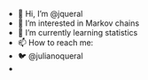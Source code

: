 - 👋 Hi, I’m @jqueral
- 👀 I’m interested in Markov chains
- 🌱 I’m currently learning statistics
- 📫 How to reach me:
- 🐦 @julianoqueral
- 


